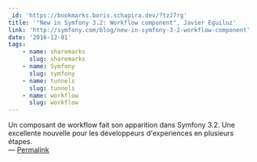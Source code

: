 ```yaml
---
_id: 'https://bookmarks.boris.schapira.dev/?tzJ7rg'
title: '"New in Symfony 3.2: Workflow component", Javier Eguiluz'
link: 'http://symfony.com/blog/new-in-symfony-3-2-workflow-component'
date: '2016-12-01'
tags:
    - name: sharemarks
      slug: sharemarks
    - name: Symfony
      slug: symfony
    - name: tunnels
      slug: tunnels
    - name: workflow
      slug: workflow
---
```


Un composant de workflow fait son apparition dans Symfony 3.2. Une excellente
nouvelle pour les développeurs d'experiences en plusieurs étapes. <br>&#8212;
<a href="https://bookmarks.boris.schapira.dev/?tzJ7rg" title="Permalink">Permalink</a>
